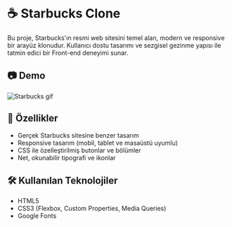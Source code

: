 # ☕ Starbucks Clone

Bu proje, Starbucks'ın resmi web sitesini temel alan, modern ve responsive bir arayüz klonudur. Kullanıcı dostu tasarımı ve sezgisel gezinme yapısı ile tatmin edici bir Front-end deneyimi sunar.

## 📷️ Demo 
![Starbucks gif](https://github.com/user-attachments/assets/f8336d5c-caad-4341-af1d-ae8145a35aae)



## 🚀 Özellikler

- Gerçek Starbucks sitesine benzer tasarım
- Responsive tasarım (mobil, tablet ve masaüstü uyumlu)
- CSS ile özelleştirilmiş butonlar ve bölümler
- Net, okunabilir tipografi ve ikonlar

## 🛠️ Kullanılan Teknolojiler

- HTML5
- CSS3 (Flexbox, Custom Properties, Media Queries)
- Google Fonts

